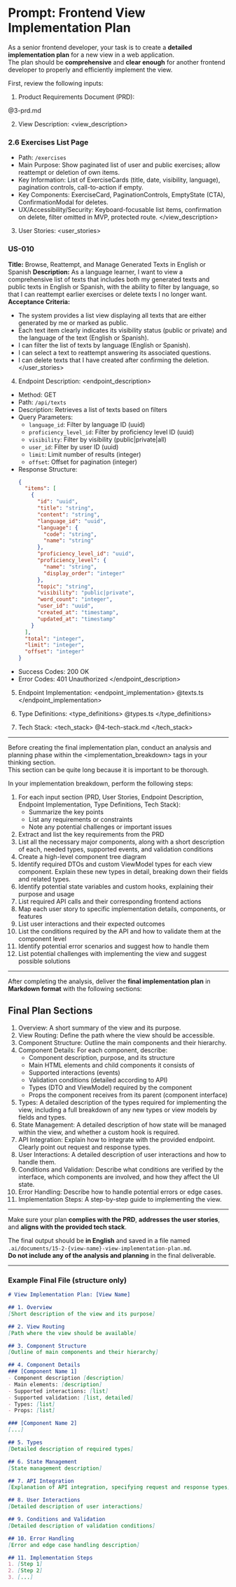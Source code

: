# Prompt: Frontend View Implementation Plan

As a senior frontend developer, your task is to create a **detailed implementation plan** for a new view in a web application.  
The plan should be **comprehensive** and **clear enough** for another frontend developer to properly and efficiently implement the view.

First, review the following inputs:

1. Product Requirements Document (PRD):
<prd>
@3-prd.md
</prd>

2. View Description:
<view_description>
### 2.6 Exercises List Page
- Path: `/exercises`
- Main Purpose: Show paginated list of user and public exercises; allow reattempt or deletion of own items.
- Key Information: List of ExerciseCards (title, date, visibility, language), pagination controls, call-to-action if empty.
- Key Components: ExerciseCard, PaginationControls, EmptyState (CTA), ConfirmationModal for deletes.
- UX/Accessibility/Security: Keyboard-focusable list items, confirmation on delete, filter omitted in MVP, protected route.
</view_description>

3. User Stories:
<user_stories>

### US-010
**Title:** Browse, Reattempt, and Manage Generated Texts in English or Spanish
**Description:** As a language learner, I want to view a comprehensive list of texts that includes both my generated texts and public texts in English or Spanish, with the ability to filter by language, so that I can reattempt earlier exercises or delete texts I no longer want.
**Acceptance Criteria:**
- The system provides a list view displaying all texts that are either generated by me or marked as public.
- Each text item clearly indicates its visibility status (public or private) and the language of the text (English or Spanish).
- I can filter the list of texts by language (English or Spanish).
- I can select a text to reattempt answering its associated questions.
- I can delete texts that I have created after confirming the deletion.
</user_stories>

4. Endpoint Description:
<endpoint_description>
- Method: GET
- Path: `/api/texts`
- Description: Retrieves a list of texts based on filters
- Query Parameters:
  - `language_id`: Filter by language ID (uuid)
  - `proficiency_level_id`: Filter by proficiency level ID (uuid)
  - `visibility`: Filter by visibility (public|private|all)
  - `user_id`: Filter by user ID (uuid)
  - `limit`: Limit number of results (integer)
  - `offset`: Offset for pagination (integer)
- Response Structure:
  ```json
  {
    "items": [
      {
        "id": "uuid",
        "title": "string",
        "content": "string",
        "language_id": "uuid",
        "language": {
          "code": "string",
          "name": "string"
        },
        "proficiency_level_id": "uuid",
        "proficiency_level": {
          "name": "string",
          "display_order": "integer"
        },
        "topic": "string",
        "visibility": "public|private",
        "word_count": "integer",
        "user_id": "uuid",
        "created_at": "timestamp",
        "updated_at": "timestamp"
      }
    ],
    "total": "integer",
    "limit": "integer",
    "offset": "integer"
  }
  ```
- Success Codes: 200 OK
- Error Codes: 401 Unauthorized
</endpoint_description>

5. Endpoint Implementation:
<endpoint_implementation>
@texts.ts
</endpoint_implementation>

6. Type Definitions:
<type_definitions>
@types.ts
</type_definitions>

7. Tech Stack:
<tech_stack>
@4-tech-stack.md
</tech_stack>

---

Before creating the final implementation plan, conduct an analysis and planning phase within the <implementation_breakdown> tags in your thinking section.  
This section can be quite long because it is important to be thorough.

In your implementation breakdown, perform the following steps:
1. For each input section (PRD, User Stories, Endpoint Description, Endpoint Implementation, Type Definitions, Tech Stack):
   - Summarize the key points
   - List any requirements or constraints
   - Note any potential challenges or important issues
2. Extract and list the key requirements from the PRD
3. List all the necessary major components, along with a short description of each, needed types, supported events, and validation conditions
4. Create a high-level component tree diagram
5. Identify required DTOs and custom ViewModel types for each view component. Explain these new types in detail, breaking down their fields and related types.
6. Identify potential state variables and custom hooks, explaining their purpose and usage
7. List required API calls and their corresponding frontend actions
8. Map each user story to specific implementation details, components, or features
9. List user interactions and their expected outcomes
10. List the conditions required by the API and how to validate them at the component level
11. Identify potential error scenarios and suggest how to handle them
12. List potential challenges with implementing the view and suggest possible solutions

---

After completing the analysis, deliver the **final implementation plan** in **Markdown format** with the following sections:

## Final Plan Sections

1. Overview: A short summary of the view and its purpose.
2. View Routing: Define the path where the view should be accessible.
3. Component Structure: Outline the main components and their hierarchy.
4. Component Details: For each component, describe:
   - Component description, purpose, and its structure
   - Main HTML elements and child components it consists of
   - Supported interactions (events)
   - Validation conditions (detailed according to API)
   - Types (DTO and ViewModel) required by the component
   - Props the component receives from its parent (component interface)
5. Types: A detailed description of the types required for implementing the view, including a full breakdown of any new types or view models by fields and types.
6. State Management: A detailed description of how state will be managed within the view, and whether a custom hook is required.
7. API Integration: Explain how to integrate with the provided endpoint. Clearly point out request and response types.
8. User Interactions: A detailed description of user interactions and how to handle them.
9. Conditions and Validation: Describe what conditions are verified by the interface, which components are involved, and how they affect the UI state.
10. Error Handling: Describe how to handle potential errors or edge cases.
11. Implementation Steps: A step-by-step guide to implementing the view.

---

Make sure your plan **complies with the PRD**, **addresses the user stories**, and **aligns with the provided tech stack**.

The final output should be **in English** and saved in a file named `.ai/documents/15-2-{view-name}-view-implementation-plan.md`.  
**Do not include any of the analysis and planning** in the final deliverable.

---

### Example Final File (structure only)

```markdown
# View Implementation Plan: [View Name]

## 1. Overview
[Short description of the view and its purpose]

## 2. View Routing
[Path where the view should be available]

## 3. Component Structure
[Outline of main components and their hierarchy]

## 4. Component Details
### [Component Name 1]
- Component description [description]
- Main elements: [description]
- Supported interactions: [list]
- Supported validation: [list, detailed]
- Types: [list]
- Props: [list]

### [Component Name 2]
[...]

## 5. Types
[Detailed description of required types]

## 6. State Management
[State management description]

## 7. API Integration
[Explanation of API integration, specifying request and response types]

## 8. User Interactions
[Detailed description of user interactions]

## 9. Conditions and Validation
[Detailed description of validation conditions]

## 10. Error Handling
[Error and edge case handling description]

## 11. Implementation Steps
1. [Step 1]
2. [Step 2]
3. [...]
